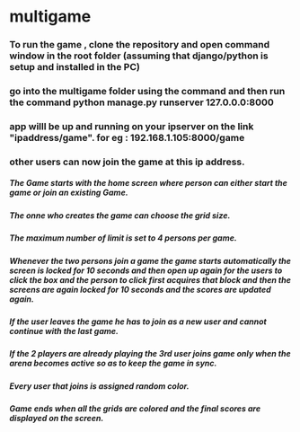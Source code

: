 # multigame


### To run the game , clone the repository and open command window in the root folder (assuming that django/python is setup and installed in the PC)
### go into the multigame folder using the command and then run the command <b> python manage.py runserver 127.0.0.0:8000 </b>
### app willl be up and running on your ipserver on the link "ipaddress/game". for eg : 192.168.1.105:8000/game
### other users can now join the game at this ip address.

##### The Game starts with the home screen where person can either start the game or join an existing Game.
##### The onne who creates the game can choose the grid size.
##### The maximum number of limit is set to 4 persons per game.
##### Whenever the two persons join a game the game starts automatically the screen is locked for 10 seconds and then open up again for the users to click the box and the person to click first acquires that block and then the screens are again locked for 10 seconds and the scores are updated again.
##### If the user leaves the game he has to join as a new user and cannot continue with the last game. 
##### If the 2 players are already playing the 3rd user joins game only when the arena becomes active so as to keep the game in sync.
##### Every user that joins is assigned random color.
##### Game ends when all the grids are colored and the final scores are displayed on the screen.
